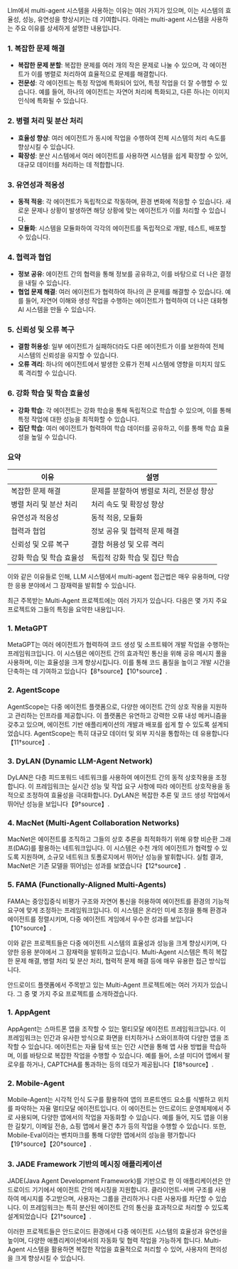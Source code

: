 Llm에서 multi-agent 시스템을 사용하는 이유는 여러 가지가 있으며, 이는 시스템의 효율성, 성능, 유연성을 향상시키는 데 기여합니다. 아래는 multi-agent 시스템을 사용하는 주요 이유를 상세하게 설명한 내용입니다.

### 1. **복잡한 문제 해결**
- **복잡한 문제 분할**: 복잡한 문제를 여러 개의 작은 문제로 나눌 수 있으며, 각 에이전트가 이를 병렬로 처리하여 효율적으로 문제를 해결합니다.
- **전문성**: 각 에이전트는 특정 작업에 특화되어 있어, 특정 작업을 더 잘 수행할 수 있습니다. 예를 들어, 하나의 에이전트는 자연어 처리에 특화되고, 다른 하나는 이미지 인식에 특화될 수 있습니다.

### 2. **병렬 처리 및 분산 처리**
- **효율성 향상**: 여러 에이전트가 동시에 작업을 수행하여 전체 시스템의 처리 속도를 향상시킬 수 있습니다.
- **확장성**: 분산 시스템에서 여러 에이전트를 사용하면 시스템을 쉽게 확장할 수 있어, 대규모 데이터를 처리하는 데 적합합니다.

### 3. **유연성과 적응성**
- **동적 적응**: 각 에이전트가 독립적으로 작동하며, 환경 변화에 적응할 수 있습니다. 새로운 문제나 상황이 발생하면 해당 상황에 맞는 에이전트가 이를 처리할 수 있습니다.
- **모듈화**: 시스템을 모듈화하여 각각의 에이전트를 독립적으로 개발, 테스트, 배포할 수 있습니다.

### 4. **협력과 협업**
- **정보 공유**: 에이전트 간의 협력을 통해 정보를 공유하고, 이를 바탕으로 더 나은 결정을 내릴 수 있습니다.
- **협업 문제 해결**: 여러 에이전트가 협력하여 하나의 큰 문제를 해결할 수 있습니다. 예를 들어, 자연어 이해와 생성 작업을 수행하는 에이전트가 협력하여 더 나은 대화형 AI 시스템을 만들 수 있습니다.

### 5. **신뢰성 및 오류 복구**
- **결함 허용성**: 일부 에이전트가 실패하더라도 다른 에이전트가 이를 보완하여 전체 시스템의 신뢰성을 유지할 수 있습니다.
- **오류 격리**: 하나의 에이전트에서 발생한 오류가 전체 시스템에 영향을 미치지 않도록 격리할 수 있습니다.

### 6. **강화 학습 및 학습 효율성**
- **강화 학습**: 각 에이전트는 강화 학습을 통해 독립적으로 학습할 수 있으며, 이를 통해 특정 작업에 대한 성능을 최적화할 수 있습니다.
- **집단 학습**: 여러 에이전트가 협력하여 학습 데이터를 공유하고, 이를 통해 학습 효율성을 높일 수 있습니다.

### 요약
| 이유 | 설명 |
|------|------|
| 복잡한 문제 해결 | 문제를 분할하여 병렬로 처리, 전문성 향상 |
| 병렬 처리 및 분산 처리 | 처리 속도 및 확장성 향상 |
| 유연성과 적응성 | 동적 적응, 모듈화 |
| 협력과 협업 | 정보 공유 및 협력적 문제 해결 |
| 신뢰성 및 오류 복구 | 결함 허용성 및 오류 격리 |
| 강화 학습 및 학습 효율성 | 독립적 강화 학습 및 집단 학습 |

이와 같은 이유들로 인해, LLM 시스템에서 multi-agent 접근법은 매우 유용하며, 다양한 응용 분야에서 그 잠재력을 발휘할 수 있습니다.




최근 주목받는 Multi-Agent 프로젝트에는 여러 가지가 있습니다. 다음은 몇 가지 주요 프로젝트와 그들의 특징을 요약한 내용입니다.

### 1. **MetaGPT**
MetaGPT는 여러 에이전트가 협력하여 코드 생성 및 소프트웨어 개발 작업을 수행하는 프레임워크입니다. 이 시스템은 에이전트 간의 효과적인 통신을 위해 공유 메시지 풀을 사용하며, 이는 효율성을 크게 향상시킵니다. 이를 통해 코드 품질을 높이고 개발 시간을 단축하는 데 기여하고 있습니다【8†source】【10†source】.

### 2. **AgentScope**
AgentScope는 다중 에이전트 플랫폼으로, 다양한 에이전트 간의 상호 작용을 지원하고 관리하는 인프라를 제공합니다. 이 플랫폼은 유연하고 강력한 오류 내성 메커니즘을 갖추고 있으며, 에이전트 기반 애플리케이션의 개발과 배포를 쉽게 할 수 있도록 설계되었습니다. AgentScope는 특히 대규모 데이터 및 외부 지식을 통합하는 데 유용합니다【11†source】.

### 3. **DyLAN (Dynamic LLM-Agent Network)**
DyLAN은 다층 피드포워드 네트워크를 사용하여 에이전트 간의 동적 상호작용을 조정합니다. 이 프레임워크는 실시간 성능 및 작업 요구 사항에 따라 에이전트 상호작용을 동적으로 조정하여 효율성을 극대화합니다. DyLAN은 복잡한 추론 및 코드 생성 작업에서 뛰어난 성능을 보입니다【9†source】.

### 4. **MacNet (Multi-Agent Collaboration Networks)**
MacNet은 에이전트를 조직하고 그들의 상호 추론을 최적화하기 위해 유향 비순환 그래프(DAG)를 활용하는 네트워크입니다. 이 시스템은 수천 개의 에이전트가 협력할 수 있도록 지원하며, 소규모 네트워크 토폴로지에서 뛰어난 성능을 발휘합니다. 실험 결과, MacNet은 기존 모델을 뛰어넘는 성과를 보였습니다【12†source】.

### 5. **FAMA (Functionally-Aligned Multi-Agents)**
FAMA는 중앙집중식 비평가 구조와 자연어 통신을 허용하여 에이전트를 환경의 기능적 요구에 맞게 조정하는 프레임워크입니다. 이 시스템은 온라인 미세 조정을 통해 환경과 에이전트를 정렬시키며, 다중 에이전트 게임에서 우수한 성과를 보입니다【10†source】.

이와 같은 프로젝트들은 다중 에이전트 시스템의 효율성과 성능을 크게 향상시키며, 다양한 응용 분야에서 그 잠재력을 발휘하고 있습니다. Multi-Agent 시스템은 특히 복잡한 문제 해결, 병렬 처리 및 분산 처리, 협력적 문제 해결 등에 매우 유용한 접근 방식입니다.





안드로이드 플랫폼에서 주목받고 있는 Multi-Agent 프로젝트에는 여러 가지가 있습니다. 그 중 몇 가지 주요 프로젝트를 소개하겠습니다.

### 1. **AppAgent**
AppAgent는 스마트폰 앱을 조작할 수 있는 멀티모달 에이전트 프레임워크입니다. 이 프레임워크는 인간과 유사한 방식으로 화면을 터치하거나 스와이프하여 다양한 앱을 조작할 수 있습니다. 에이전트는 자율 탐색 또는 인간 시연을 통해 앱 사용 방법을 학습하며, 이를 바탕으로 복잡한 작업을 수행할 수 있습니다. 예를 들어, 소셜 미디어 앱에서 팔로우를 하거나, CAPTCHA를 통과하는 등의 데모가 제공됩니다【18†source】.

### 2. **Mobile-Agent**
Mobile-Agent는 시각적 인식 도구를 활용하여 앱의 프론트엔드 요소를 식별하고 위치를 파악하는 자율 멀티모달 에이전트입니다. 이 에이전트는 안드로이드 운영체제에서 주로 사용되며, 다양한 앱에서의 작업을 자동화할 수 있습니다. 예를 들어, 지도 앱을 이용한 길찾기, 이메일 전송, 쇼핑 앱에서 물건 추가 등의 작업을 수행할 수 있습니다. 또한, Mobile-Eval이라는 벤치마크를 통해 다양한 앱에서의 성능을 평가합니다【19†source】【20†source】.

### 3. **JADE Framework 기반의 메시징 애플리케이션**
JADE(Java Agent Development Framework)를 기반으로 한 이 애플리케이션은 안드로이드 기기에서 에이전트 간의 메시징을 지원합니다. 클라이언트-서버 구조를 사용하여 메시지를 주고받으며, 사용자는 그룹을 관리하거나 다른 사용자를 차단할 수 있습니다. 이 프레임워크는 특히 분산된 에이전트 간의 통신을 효과적으로 처리할 수 있도록 설계되었습니다【21†source】.

이러한 프로젝트들은 안드로이드 환경에서 다중 에이전트 시스템의 효율성과 유연성을 높이며, 다양한 애플리케이션에서의 자동화 및 협력 작업을 가능하게 합니다. Multi-Agent 시스템을 활용하면 복잡한 작업을 효율적으로 처리할 수 있어, 사용자의 편의성을 크게 향상시킬 수 있습니다.
